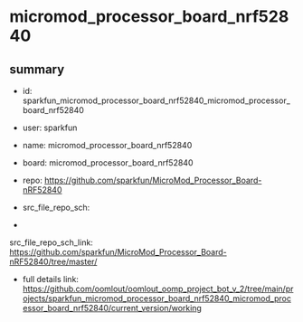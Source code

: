 # micromod_processor_board_nrf52840
 
## summary 
* id: sparkfun_micromod_processor_board_nrf52840_micromod_processor_board_nrf52840
* user: sparkfun
* name: micromod_processor_board_nrf52840
* board: micromod_processor_board_nrf52840
* repo: https://github.com/sparkfun/MicroMod_Processor_Board-nRF52840



* src_file_repo_sch: 
*
 src_file_repo_sch_link: https://github.com/sparkfun/MicroMod_Processor_Board-nRF52840/tree/master/
* full details link: https://github.com/oomlout/oomlout_oomp_project_bot_v_2/tree/main/projects/sparkfun_micromod_processor_board_nrf52840_micromod_processor_board_nrf52840/current_version/working  






